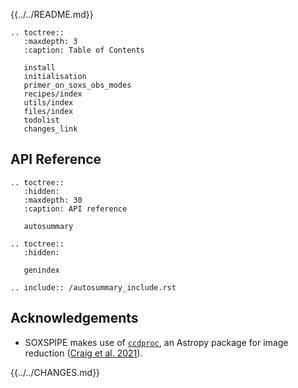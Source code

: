 

{{../../README.md}}


```eval_rst
.. toctree::
   :maxdepth: 3
   :caption: Table of Contents

   install
   initialisation
   primer_on_soxs_obs_modes
   recipes/index
   utils/index
   files/index
   todolist
   changes_link
```

## API Reference

```eval_rst
.. toctree::
   :hidden:
   :maxdepth: 30
   :caption: API reference

   autosummary
```

```eval_rst
.. toctree::
   :hidden:

   genindex
```


```eval_rst
.. include:: /autosummary_include.rst
```

## Acknowledgements

* SOXSPIPE makes use of [`ccdproc`](https://ccdproc.readthedocs.io/en/latest/index.html), an Astropy package for image reduction ([Craig et al. 2021](https://zenodo.org/record/4606771)).

{{../../CHANGES.md}}
